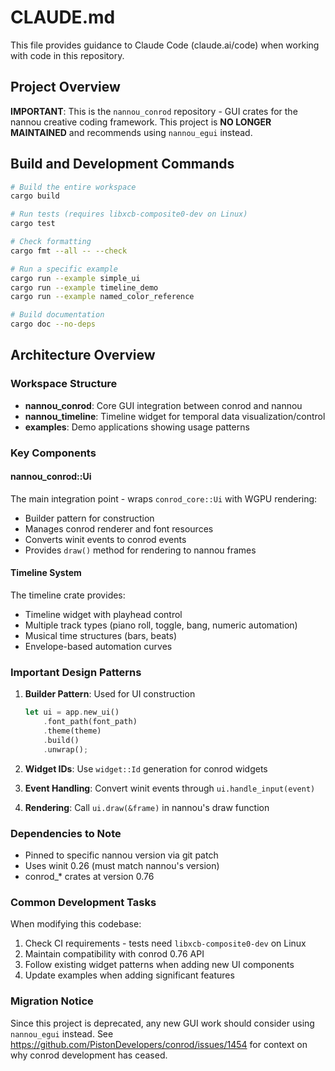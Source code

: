 # CLAUDE.md

This file provides guidance to Claude Code (claude.ai/code) when working with code in this repository.

## Project Overview

**IMPORTANT**: This is the `nannou_conrod` repository - GUI crates for the nannou creative coding framework. This project is **NO LONGER MAINTAINED** and recommends using `nannou_egui` instead.

## Build and Development Commands

```bash
# Build the entire workspace
cargo build

# Run tests (requires libxcb-composite0-dev on Linux)
cargo test

# Check formatting
cargo fmt --all -- --check

# Run a specific example
cargo run --example simple_ui
cargo run --example timeline_demo
cargo run --example named_color_reference

# Build documentation
cargo doc --no-deps
```

## Architecture Overview

### Workspace Structure
- **nannou_conrod**: Core GUI integration between conrod and nannou
- **nannou_timeline**: Timeline widget for temporal data visualization/control
- **examples**: Demo applications showing usage patterns

### Key Components

#### nannou_conrod::Ui
The main integration point - wraps `conrod_core::Ui` with WGPU rendering:
- Builder pattern for construction
- Manages conrod renderer and font resources
- Converts winit events to conrod events
- Provides `draw()` method for rendering to nannou frames

#### Timeline System
The timeline crate provides:
- Timeline widget with playhead control
- Multiple track types (piano roll, toggle, bang, numeric automation)
- Musical time structures (bars, beats)
- Envelope-based automation curves

### Important Design Patterns

1. **Builder Pattern**: Used for UI construction
   ```rust
   let ui = app.new_ui()
       .font_path(font_path)
       .theme(theme)
       .build()
       .unwrap();
   ```

2. **Widget IDs**: Use `widget::Id` generation for conrod widgets
3. **Event Handling**: Convert winit events through `ui.handle_input(event)`
4. **Rendering**: Call `ui.draw(&frame)` in nannou's draw function

### Dependencies to Note
- Pinned to specific nannou version via git patch
- Uses winit 0.26 (must match nannou's version)
- conrod_* crates at version 0.76

### Common Development Tasks

When modifying this codebase:
1. Check CI requirements - tests need `libxcb-composite0-dev` on Linux
2. Maintain compatibility with conrod 0.76 API
3. Follow existing widget patterns when adding new UI components
4. Update examples when adding significant features

### Migration Notice
Since this project is deprecated, any new GUI work should consider using `nannou_egui` instead. See https://github.com/PistonDevelopers/conrod/issues/1454 for context on why conrod development has ceased.